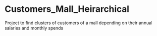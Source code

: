 # Customers_Mall_Heirarchical
Project to find clusters of customers of a mall depending on their annual salaries and monthly spends
